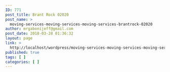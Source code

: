 ```yaml
---
ID: 771
post_title: Brant Rock 02020
post_name: >
  moving-services-moving-services-moving-services-brantrock-02020
author: mrgabonijeff@gmail.com
post_date: 2018-03-28 01:36:32
layout: page
link: >
  http://localhost/wordpress/moving-services-moving-services-moving-services-brantrock-02020/
published: true
tags: [ ]
categories: [ ]
---
```

